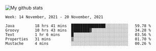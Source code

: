 ![My github stats](https://github-readme-stats.vercel.app/api?username=romvoid95&theme=gruvbox&include_all_commits=true&show_icons=true")

<!--START_SECTION:waka-->
```text
Week: 14 November, 2021 - 20 November, 2021

Java         18 hrs 41 mins  ███████████████░░░░░░░░░░   59.78 % 
Groovy       10 hrs 43 mins  ████████▓░░░░░░░░░░░░░░░░   34.28 % 
Text         1 hr 6 mins     █░░░░░░░░░░░░░░░░░░░░░░░░   03.56 % 
Properties   31 mins         ▒░░░░░░░░░░░░░░░░░░░░░░░░   01.70 % 
Mustache     4 mins          ░░░░░░░░░░░░░░░░░░░░░░░░░   00.26 % 
```
<!--END_SECTION:waka-->
